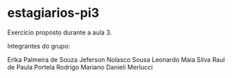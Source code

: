 # estagiarios-pi3
Exercício proposto durante a aula 3.

Integrantes do grupo:

  Erika Palmeira de Souza
  Jeferson Nolasco Sousa
  Leonardo Maia Silva
  Raul de Paula Portela
  Rodrigo Mariano Danieli Merlucci
